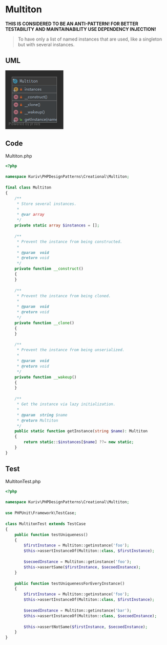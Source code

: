 # Multiton

**THIS IS CONSIDERED TO BE AN ANTI-PATTERN! FOR BETTER TESTABILITY AND MAINTAINABILITY USE DEPENDENCY INJECTION!**

> To have only a list of named instances that are used, like a singleton but with several instances.

## UML

![Multiton](Multiton.png)

## Code

Multiton.php

```php
<?php

namespace Kuriv\PHPDesignPatterns\Creational\Multiton;

final class Multiton
{
    /**
     * Store several instances.
     *
     * @var array
     */
    private static array $instances = [];

    /**
     * Prevent the instance from being constructed.
     *
     * @param  void
     * @return void
     */
    private function __construct()
    {
    }

    /**
     * Prevent the instance from being cloned.
     *
     * @param  void
     * @return void
     */
    private function __clone()
    {
    }

    /**
     * Prevent the instance from being unserialized.
     *
     * @param  void
     * @return void
     */
    private function __wakeup()
    {
    }

    /**
     * Get the instance via lazy initialization.
     *
     * @param  string $name
     * @return Multiton
     */
    public static function getInstance(string $name): Multiton
    {
        return static::$instances[$name] ??= new static;
    }
}

```

## Test

MultitonTest.php

```php
<?php

namespace Kuriv\PHPDesignPatterns\Creational\Multiton;

use PHPUnit\Framework\TestCase;

class MultitonTest extends TestCase
{
    public function testUniqueness()
    {
        $firstInstance = Multiton::getinstance('foo');
        $this->assertInstanceOf(Multiton::class, $firstInstance);

        $secoedInstance = Multiton::getinstance('foo');
        $this->assertSame($firstInstance, $secoedInstance);
    }

    public function testUniquenessForEveryInstance()
    {
        $firstInstance = Multiton::getinstance('foo');
        $this->assertInstanceOf(Multiton::class, $firstInstance);

        $secoedInstance = Multiton::getinstance('bar');
        $this->assertInstanceOf(Multiton::class, $secoedInstance);

        $this->assertNotSame($firstInstance, $secoedInstance);
    }
}

```

